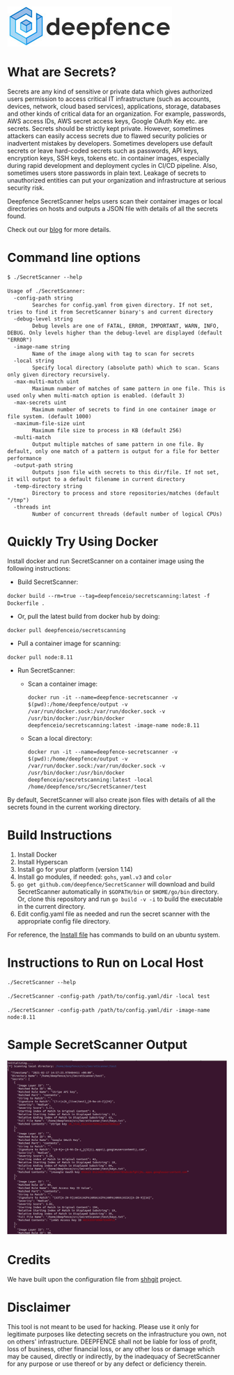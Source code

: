 ![Deepfence Logo](images/Deepfence-Logo_Black.jpg)

# What are Secrets?

Secrets are any kind of sensitive or private data which gives authorized users permission to access critical IT infrastructure (such as accounts, devices, network, cloud based services), applications, storage, databases and other kinds of critical data for an organization. For example, passwords, AWS access IDs, AWS secret access keys, Google OAuth Key etc. are secrets. Secrets should be strictly kept private. However, sometimes attackers can easily access secrets due to flawed security policies or inadvertent mistakes by developers. Sometimes developers use default secrets or leave hard-coded secrets such as passwords, API keys, encryption keys, SSH keys, tokens etc. in container images, especially during rapid development and deployment cycles in CI/CD pipeline. Also, sometimes users store passwords in plain text. Leakage of secrets to unauthorized entities can put your organization and infrastructure at serious security risk.
 
Deepfence SecretScanner helps users scan their container images or local directories on hosts and outputs a JSON file with details of all the secrets found.

Check out our [blog](https://medium.com/deepfence-cloud-native-security/detecting-secrets-to-reduce-attack-surface-3405ee6329b5) for more details.

# Command line options

```
$ ./SecretScanner --help

Usage of ./SecretScanner:
  -config-path string
    	Searches for config.yaml from given directory. If not set, tries to find it from SecretScanner binary's and current directory
  -debug-level string
    	Debug levels are one of FATAL, ERROR, IMPORTANT, WARN, INFO, DEBUG. Only levels higher than the debug-level are displayed (default "ERROR")
  -image-name string
    	Name of the image along with tag to scan for secrets
  -local string
    	Specify local directory (absolute path) which to scan. Scans only given directory recursively.
  -max-multi-match uint
    	Maximum number of matches of same pattern in one file. This is used only when multi-match option is enabled. (default 3)
  -max-secrets uint
    	Maximum number of secrets to find in one container image or file system. (default 1000)
  -maximum-file-size uint
    	Maximum file size to process in KB (default 256)
  -multi-match
    	Output multiple matches of same pattern in one file. By default, only one match of a pattern is output for a file for better performance
  -output-path string
    	Outputs json file with secrets to this dir/file. If not set, it will output to a default filename in current directory
  -temp-directory string
    	Directory to process and store repositories/matches (default "/tmp")
  -threads int
    	Number of concurrent threads (default number of logical CPUs)

```

# Quickly Try Using Docker

Install docker and run SecretScanner on a container image using the following instructions:

* Build SecretScanner: 

`docker build --rm=true --tag=deepfenceio/secretscanning:latest -f Dockerfile .` 

* Or, pull the latest build from docker hub by doing: 

`docker pull deepfenceio/secretscanning`

* Pull a container image for scanning:

`docker pull node:8.11`

* Run SecretScanner: 
  * Scan a container image: 

    ```
    docker run -it --name=deepfence-secretscanner -v $(pwd):/home/deepfence/output -v /var/run/docker.sock:/var/run/docker.sock -v /usr/bin/docker:/usr/bin/docker deepfenceio/secretscanning:latest -image-name node:8.11
    ```
  
  * Scan a local directory: 

    ```
    docker run -it --name=deepfence-secretscanner -v $(pwd):/home/deepfence/output -v /var/run/docker.sock:/var/run/docker.sock -v /usr/bin/docker:/usr/bin/docker deepfenceio/secretscanning:latest -local /home/deepfence/src/SecretScanner/test
    ```

By default, SecretScanner will also create json files with details of all the secrets found in the current working directory.

# Build Instructions

1. Install Docker
2. Install Hyperscan
3. Install go for your platform (version 1.14)
4. Install go modules, if needed: `gohs`, `yaml.v3` and `color`
5. `go get github.com/deepfence/SecretScanner` will download and build SecretScanner automatically in `$GOPATH/bin` or `$HOME/go/bin` directory. Or, clone this repository and run `go build -v -i` to build the executable in the current directory.
6. Edit config.yaml file as needed and run the secret scanner with the appropriate config file directory.

For reference, the [Install file](https://github.com/deepfence/SecretScanner/blob/master/Install.Ubuntu) has commands to build on an ubuntu system.

# Instructions to Run on Local Host

```
./SecretScanner --help

./SecretScanner -config-path /path/to/config.yaml/dir -local test

./SecretScanner -config-path /path/to/config.yaml/dir -image-name node:8.11
```

# Sample SecretScanner Output

![SampleJsonOutput](images/SampleSecretsOutput.png)

# Credits

We have built upon the configuration file from [shhgit](https://github.com/eth0izzle/shhgit) project.

# Disclaimer

This tool is not meant to be used for hacking. Please use it only for legitimate purposes like detecting secrets on the infrastructure you own, not on others' infrastructure. DEEPFENCE shall not be liable for loss of profit, loss of business, other financial loss, or any other loss or damage which may be caused, directly or indirectly, by the inadequacy of SecretScanner for any purpose or use thereof or by any defect or deficiency therein.


